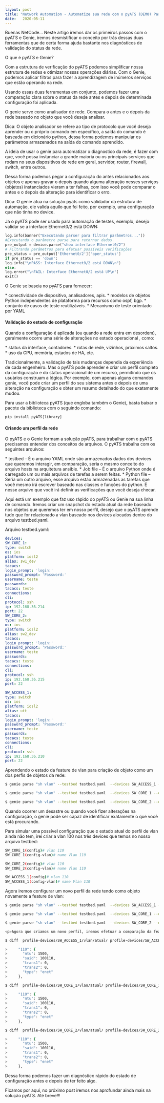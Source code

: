 ```yaml
---
layout: post 
title: "Network Automation - Automatize sua rede com o pyATS (DEMO) Part 1"
date:   2020-05-11
---
```


<p class="intro"><span class="dropcap">B</span>uenas NetCode… Neste artigo iremos dar os primeiros passos com o pyATS e Genie, iremos desmistificar o conceito por trás dessas duas ferramentas que de certa forma ajuda bastante nos diagnósticos de validação do status da rede.</p>

<p>O que é pyATS e Genie?</p>

<p>Com a estrutura de verificação do pyATS podemos simplificar nossa estrutura de redes e otimizar nossas operações diárias. Com o Genie, podemos aplicar filtros para fazer a aprendizagem de inúmeros serviços que estão operando na rede.</p>

<p>Usando essas duas ferramentas em conjunto, podemos fazer uma comparação clara sobre o status da rede antes e depois de determinada configuração foi aplicada.</p>

<p>O genie serve como analisador de rede. Compara o antes e o depois da rede baseado no objeto que você deseja analisar.</p>

<p>Dica: O objeto analisador se refere ao tipo de protocolo que você deseja aprender ou o próprio comando em específico, a saída do comando é baseada em dicionário python, dessa forma podemos  manipular os parâmetros armazenados na saída do comando aprendido.</p>

<p>A ideia de usar o genie para automatizar o diagnostico da rede, é fazer com que, você possa instanciar a grande maioria ou os principais serviços que rodam no seus dispositivos de rede em geral, servidor, router, firewall, switch, entre outros.</p>

<p>Dessa forma podemos pegar a configuração do antes relacionados aos objetos e apenas gravar
o depois quando alguma alteração nesses serviços (objetos) instanciados vieram a ter falhas, com isso você pode comparar o antes e o depois da alteração para identificar o erro.</p>

<p>Dica: O genie atua na solução pyats como validador da estrutura de automação, ele valida aquilo
que foi feito, por exemplo, uma configuração que não tinha no device.</p>

<p>Já o pyATS pode ser usado para automação de testes, exemplo, desejo validar se a interface Ethernet0/2 está DOWN:</p>

```python
log.info(banner("Executando parser para filtrar parâmetros..."))
#Executando o parâmetro parse para retornar dados.
pre_output = device.parse("show interface Ethernet0/2")
# Filtrando parâmetros para efetuar possíveis verificações
pre_status = pre_output['Ethernet0/2']['oper_status']
if pre_status == 'down':
log.info("\nPASS: Interface Ethernet0/2 está DOWN\n")
else:
log.error("\nFAIL: Interface Ethernet0/2 está UP\n")
exit()
```

<p>O Genie se baseia no pyATS para fornecer:</p>
* conectividade de dispositivo, analisadores, apis.
* modelos de objetos Python independentes de plataforma para recursos como ospf, bgp.
* conjunto de casos de teste reutilizáveis.
* Mecanismo de teste orientado por YAML

#### Validação do estado de configuração
<p>Quando a configuração é aplicada (ou quando a rede entra em desordem), geralmente ocorre uma
série de alterações no estado operacional , como:</p>
* status da interface, contadores.
* rotas de rede, vizinhos, próximos saltos.
* uso da CPU, memória, estados de HA, etc.

<p>Tradicionalmente, a validação de tais mudanças dependia da experiência de cada engenheiro.
Mas o pyATS pode aprender e criar um perfil completo da configuração e do status operacional de um recurso, permitindo que os usuários construam a lógica. Por exemplo, com apenas alguns comandos genie, você pode criar um perfil do seu sistema antes e depois de uma alteração na configuração e obter um resumo detalhado do que exatamente mudou.</p>

<p>Para usar a biblioteca pyATS (que engloba também o Genie), basta baixar o pacote da biblioteca com o seguindo comando:</p>

```python
pip install pyATS[library]

```

#### Criando um perfil da rede

<p>O pyATS e o Genie formam a solução pyATS, para trabalhar com o pyATS precisamos entender dos conceitos de arquivos. O pyATS trabalha com os seguintes arquivos:</p>
* testbed – É o arquivo YAML onde são armazenados dados dos devices que queremos interagir, em comparação, seria o mesmo conceito do arquivo hosts na arquitetura ansible.
* Job file – É o arquivo Python onde é carregado um ou mais arquivos de tarefas a serem feitas.
* Python file – Seria um outro arquivo, esse arquivo estão armazenadas as tarefas que você mesmo irá escrever baseado nas classes e funções do python. É nesse arquivo que você irá definir as verificações que você deseja checar.

<p>Aqui está um exemplo que faz uso rápido do pyATS ou Genie na sua linha de comando. Iremos criar um snapshot do estado atual da rede baseado nos objetos que queremos ter em nosso perfil, desejo que o pyATS aprende tudo que for relacionado a vlan baseado nos devices alocados dentro do arquivo testbed.yaml.</p>

<p>Arquivo testbed.yaml:</p>

```yaml
devices:
SW_CORE_1:
type: switch
os: ios
platform: iosl2
alias: sw1_dev
tacacs:
login_prompt: 'login:'
password_prompt: 'Password:'
username: teste
passwords:
tacacs: teste
connections:
cli:
protocol: ssh
ip: 192.168.36.214
port: 22
SW_CORE_2:
type: switch
os: ios
platform: iosl2
alias: sw2_dev
tacacs:
login_prompt: 'login:'
password_prompt: 'Password:'
username: teste
passwords:
tacacs: teste
connections:
cli:
protocol: ssh
ip: 192.168.36.215
port: 22

SW_ACCESS_1:
type: switch
os: ios
platform: iosl2
alias: utt
tacacs:
login_prompt: 'login:'
password_prompt: 'Password:'
username: teste
passwords:
tacacs: teste
connections:
cli:
protocol: ssh
ip: 192.168.36.210
port: 22
```

<p>Aprendendo o estado da feature de vlan para criação de objeto como um dos perfis de objetos da rede:</p>

```bash
$ genie parse "sh vlan" --testbed testbed.yaml  --devices SW_ACCESS_1 --output profile-devices/SW_ACCESS_1/vlan/atual/

$ genie parse "sh vlan" --testbed testbed.yaml  --devices SW_CORE_1 --output profile-devices/SW_CORE_1/vlan/atual/

$ genie parse "sh vlan" --testbed testbed.yaml  --devices SW_CORE_2 --output profile-devices/SW_CORE_2/vlan/atual/
```

<p>Quando ocorrer um desastre ou quando você fizer alterações na configuração, o genie pode ser capaz de identificar exatamente o que você está procurando.</p>

<p>Para simular uma possível configuração que o estado atual do perfil de vlan ainda não tem, irei criar a vlan 100 nos três devices que temos no nosso arquivo testbed:</p>

```bash
SW_CORE_1(config)# vlan 110
SW_CORE_1(config-vlan)# name Vlan 110

SW_CORE_2(config)# vlan 110
SW_CORE_2(config-vlan)# name Vlan 110

SW_ACCESS_1(config)# vlan 110
SW_ACCESS_1(config-vlan)# name Vlan 110
```

<p>Agora iremos configurar um novo perfil da rede tendo como objeto novamente a feature de vlan:</p>

```bash
$ genie parse "sh vlan" --testbed testbed.yaml  --devices SW_ACCESS_1 --output profile-devices/SW_ACCESS_1/vlan/depois/

$ genie parse "sh vlan" --testbed testbed.yaml  --devices SW_CORE_1 --output profile-devices/SW_CORE_1/vlan/depois/

$ genie parse "sh vlan" --testbed testbed.yaml  --devices SW_CORE_2 --output profile-devices/SW_CORE_2/vlan/depois/
```

```bash
<p>Agora que criamos um novo perfil, iremos efetuar a comparação da feature de vlan dos dois perfis criados:</p>

$ diff  profile-devices/SW_ACCESS_1/vlan/atual/ profile-devices/SW_ACCESS_1/vlan/depois/

>     "110": {
>       "mtu": 1500,
>       "said": 100110,
>       "trans1": 0,
>       "trans2": 0,
>       "type": "enet"
>     },

$ diff  profile-devices/SW_CORE_1/vlan/atual/ profile-devices/SW_CORE_1/vlan/depois/

>     "110": {
>       "mtu": 1500,
>       "said": 100110,
>       "trans1": 0,
>       "trans2": 0,
>       "type": "enet"
>     },

$ diff  profile-devices/SW_CORE_2/vlan/atual/ profile-devices/SW_CORE_2/vlan/depois/

>     "110": {
>       "mtu": 1500,
>       "said": 100110,
>       "trans1": 0,
>       "trans2": 0,
>       "type": "enet"
>     },
```

<p>Dessa forma podemos fazer um diagnóstico rápido do estado de configuração antes e depois de ter feito algo.</p>

<p>Ficamos por aqui, no próximo post iremos nos aprofundar ainda mais na solução pyATS. Até breve!!!</p>
